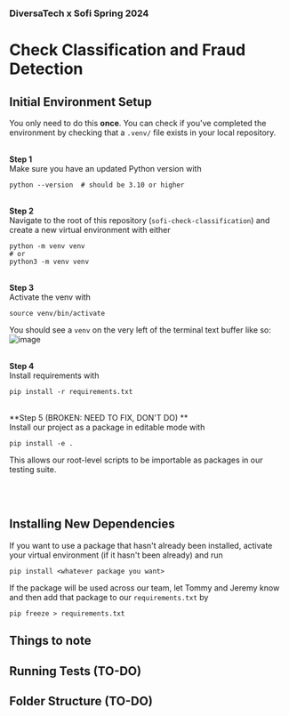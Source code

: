 ### DiversaTech x Sofi Spring 2024

# Check Classification and Fraud Detection

## Initial Environment Setup

You only need to do this **once**. You can check if you've completed the environment by checking that a `.venv/` file exists in your local repository. 

<br> **Step 1** <br>
Make sure you have an updated Python version with
```
python --version  # should be 3.10 or higher
```

<br> **Step 2** <br>
Navigate to the root of this repository (`sofi-check-classification`) and create a new virtual environment with either
```
python -m venv venv
# or
python3 -m venv venv
```

<br> **Step 3** <br>
Activate the venv with
```
source venv/bin/activate
```
You should see a `venv` on the very left of the terminal text buffer like so:
![image](https://github.com/JermXT/sofi-check-classification/assets/82493352/c05a4041-b191-4baa-bd20-419e584e2d08)

<br> **Step 4** <br>
Install requirements with
```
pip install -r requirements.txt
```

<br> **Step 5 (BROKEN: NEED TO FIX, DON'T DO) ** <br>
Install our project as a package in editable mode with
```
pip install -e .
```
This allows our root-level scripts to be importable as packages in our testing suite.

<br><br>
## Installing New Dependencies
If you want to use a package that hasn't already been installed, activate your virtual environment (if it hasn't been already) and run
```
pip install <whatever package you want>
```
If the package will be used across our team, let Tommy and Jeremy know and then add that package to our `requirements.txt` by
```
pip freeze > requirements.txt
```

## Things to note

## Running Tests (TO-DO)

## Folder Structure (TO-DO)
